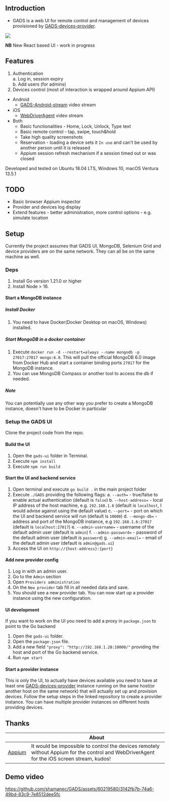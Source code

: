 ## Introduction

* GADS is a web UI for remote control and management of devices provisioned by [GADS-devices-provider](https://github.com/shamanec/GADS-devices-provider).

[![](https://dcbadge.vercel.app/api/server/5amWvknKQd)](https://discord.gg/5amWvknKQd)  

**NB** New React based UI - work in progress

## Features
1. Authentication  
  a. Log in, session expiry  
  b. Add users (for admins)  
2. Devices control (most of interaction is wrapped around Appium API)
  * Android
    - [GADS-Android-stream](https://github.com/shamanec/GADS-Android-stream) video stream  
  * iOS
    - [WebDriverAgent](https://github.com/appium/WebDriverAgent) video stream   
  * Both
    - Basic functionalities - Home, Lock, Unlock, Type text
    - Basic remote control - tap, swipe, touch&hold
    - Take high quality screenshots
    - Reservation - loading a device sets it `In use` and can't be used by another person until it is released
    - Appium session refresh mechanism if a session timed out or was closed

Developed and tested on Ubuntu 18.04 LTS, Windows 10, macOS Ventura 13.5.1  

## TODO
* Basic browser Appium inspector
* Provider and devices log display
* Extend features - better administration, more control options - e.g. simulate location

## Setup
Currently the project assumes that GADS UI, MongoDB, Selenium Grid and device providers are on the same network. They can all be on the same machine as well.  

### Deps
1. Install Go version 1.21.0 or higher
2. Install Node > 16.

#### Start a MongoDB instance
##### Install Docker 
1. You need to have Docker(Docker Desktop on macOS, Windows) installed.  

##### Start MongoDB in a docker container
1. Execute `docker run -d --restart=always --name mongodb -p 27017:27017 mongo:6.0`. This will pull the official MongoDB 6.0 image from Docker Hub and start a container binding ports `27017` for the MongoDB instance.  
2. You can use MongoDB Compass or another tool to access the db if needed.

##### Note
You can potentially use any other way you prefer to create a MongoDB instance, doesn't have to be Docker in particular

### Setup the GADS UI
Clone the project code from the repo.

#### Build the UI
1. Open the `gads-ui` folder in Terminal.
2. Execute `npm install`
3. Execute `npm run build`

#### Start the UI and backend service
1. Open terminal and execute `go build .` in the main project folder  
2. Execute `./GADS` providing the following flags:
  a. `--auth=` - true/false to enable actual authentication (default is `false`)
  b. `--host-address=` - local IP address of the host machine, e.g. `192.168.1.6` (default is `localhost`, I would advise against using the default value)
  c. `--port=` - port on which the UI and backend service will run (default is `10000`)
  d. `--mongo-db=` - address and port of the MongoDB instance, e.g `192.168.1.6:27017` (default is `localhost:27017`)
  e. `--admin-username=` - username of the default admin user (default is `admin`)
  f. `--admin-password=` - password of the default admin user (default is `password`)
  g. `--admin-email=` - email of the default admin user (default is `admin@gads.ui`)
3. Access the UI on `http://{host-address}:{port}`

#### Add new provider config
1. Log in with an admin user.
2. Go to the `Admin` section
3. Open `Providers administration`
4. On the `New provider` tab fill in all needed data and save.
5. You should see a new provider tab. You can now start up a provider instance using the new configuration.

#### UI development
If you want to work on the UI you need to add a proxy in `package.json` to point to the Go backend 
1. Open the `gads-ui` folder.
2. Open the `package-json` file.
3. Add a new field `"proxy": "http://192.168.1.28:10000/"` providing the host and port of the Go backend service.
4. Run `npm start`

#### Start a provider instance
This is only the UI, to actually have devices available you need to have at least one [GADS-devices-provider](https://github.com/shamanec/GADS-devices-provider) instance running on the same host(or another host on the same network) that will actually set up and provision devices. Follow the setup steps in the linked repository to create a provider instance. You can have multiple provider instances on different hosts providing devices.

## Thanks

| |About|
|---|---| 
|[Appium](https://github.com/appium)|It would be impossible to control the devices remotely without Appium for the control and WebDriverAgent for the iOS screen stream, kudos!|  

## Demo video  
https://github.com/shamanec/GADS/assets/60219580/3142fb7b-74a6-49bd-83c9-7e8512dee5fc



